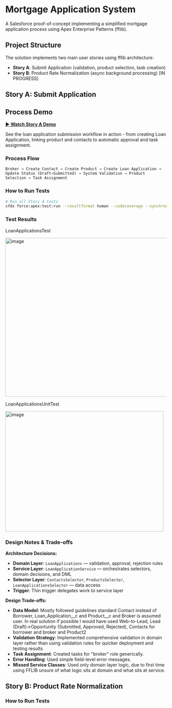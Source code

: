 # Mortgage Application System

A Salesforce proof-of-concept implementing a simplified mortgage application process using Apex Enterprise Patterns (fflib).

## Project Structure

The solution implements two main user stories using fflib architecture:
- **Story A**: Submit Application (validation, product selection, task creation)
- **Story B**: Product Rate Normalization (async background processing) [IN PROGRESS]

## Story A: Submit Application

## Process Demo

**[▶️ Watch Story A Demo](https://www.loom.com/share/dc76320baf9944f9830bc83319938feb?sid=8e28daeb-e900-4fef-9235-734dc90a7bc2)**

See the loan application submission workflow in action - from creating Loan Application, linking product and contacts to automatic approval and task assignment.

### Process Flow
```
Broker → Create Contact → Create Product → Create Loan Application → Update Status (Draft→Submitted) → System Validation → Product Selection → Task Assignment
```

### How to Run Tests
```bash
# Run all Story A tests
sfdx force:apex:test:run --resultformat human --codecoverage --synchronous
```
### Test Results

LoanApplicationsTest

<img width="521" height="496" alt="image" src="https://github.com/user-attachments/assets/070672da-7262-43d4-ba5d-70fef546cc8e" />

LoanApplicationsUnitTest

<img width="494" height="376" alt="image" src="https://github.com/user-attachments/assets/ff3780de-b6bb-462d-bd1d-234ef9f12341" />

### Design Notes & Trade-offs

**Architecture Decisions:**
- **Domain Layer**: `LoanApplications` — validation, approval, rejection rules  
- **Service Layer**: `LoanApplicationService` — orchestrates selectors, domain decisions, and DML  
- **Selector Layer**: `ContactsSelector`, `ProductsSelector`, `LoanApplicationsSelector` — data access  
- **Trigger**: Thin trigger delegates work to service layer  

**Design Trade-offs:**
- **Data Model**: Mostly followed guidelines standard Contact instead of Borrower, Loan_Application__c and Product__c and Broker is assumed user. In real solution if possible I would have used Web-to-Lead, Lead (Draft)->Opportunity (Submitted, Approved, Rejected), Contacts for borrower and broker and Product2
- **Validation Strategy**: Implemented comprehensive validation in domain layer rather than using validation rules for quicker deployment and testing results 
- **Task Assignment**: Created tasks for "broker" role generically.
- **Error Handling**: Used simple field-level error messages. 
- **Missed Service Classes**: Used only domain layer logic, due to first time using FFLIB unsure of what logic sits at domain and what sits at service. 

## Story B: Product Rate Normalization

### How to Run Tests




